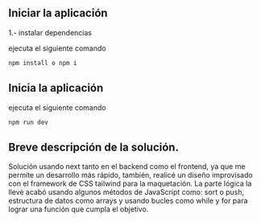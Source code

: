 ## Iniciar la aplicación

1.- instalar dependencias

ejecuta el siguiente comando
```bash
npm install o npm i
```

## Inicia la aplicación 

ejecuta el siguiente comando
```bash
npm run dev
```

## Breve descripción de la solución.
Solución usando next tanto en el backend como el frontend, ya que me permite un desarrollo más rápido, también, 
realicé un diseño improvisado con el framework de CSS tailwind para la maquetación.
La parte lógica la llevé acabó usando algunos métodos de JavaScript como: sort o push, estructura de datos como arrays y usando bucles como while y for
para lograr una función que cumpla el objetivo. 
